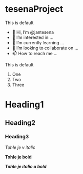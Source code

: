 # tesenaProject

This is default
- 👋 Hi, I’m @jantesena
- 👀 I’m interested in ...
- 🌱 I’m currently learning ...
- 💞️ I’m looking to collaborate on ...
- 📫 How to reach me ...

This is default

1. One
2. Two
3. Three

# Heading1

## Heading2

### Heading3

*Tohle je v italic*

**Tohle je bold**

***Tohle je italic a bold***
